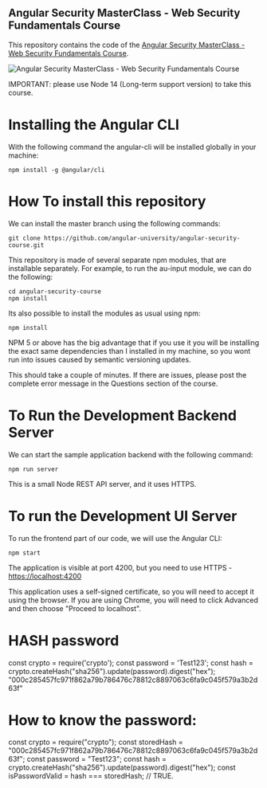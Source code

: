 ## Angular Security MasterClass - Web Security Fundamentals Course

This repository contains the code of the [Angular Security MasterClass - Web Security Fundamentals Course](https://angular-university.io/course/angular-security-course).

![Angular Security MasterClass - Web Security Fundamentals Course](https://s3-us-west-1.amazonaws.com/angular-university/course-images/security-cover-small-v2.png)

IMPORTANT: please use Node 14 (Long-term support version) to take this course.

# Installing the Angular CLI

With the following command the angular-cli will be installed globally in your machine:

    npm install -g @angular/cli

# How To install this repository

We can install the master branch using the following commands:

    git clone https://github.com/angular-university/angular-security-course.git

This repository is made of several separate npm modules, that are installable separately. For example, to run the au-input module, we can do the following:

    cd angular-security-course
    npm install

Its also possible to install the modules as usual using npm:

    npm install

NPM 5 or above has the big advantage that if you use it you will be installing the exact same dependencies than I installed in my machine, so you wont run into issues caused by semantic versioning updates.

This should take a couple of minutes. If there are issues, please post the complete error message in the Questions section of the course.

# To Run the Development Backend Server

We can start the sample application backend with the following command:

    npm run server

This is a small Node REST API server, and it uses HTTPS.

# To run the Development UI Server

To run the frontend part of our code, we will use the Angular CLI:

    npm start

The application is visible at port 4200, but you need to use HTTPS - [https://localhost:4200](https://localhost:4200)

This application uses a self-signed certificate, so you will need to accept it using the browser. If you are using Chrome, you will need to click Advanced and then choose "Proceed to localhost".

# HASH password

const crypto = require('crypto');
const password = 'Test123';
const hash = crypto.createHash("sha256").update(password).digest("hex");
"000c285457fc971f862a79b786476c78812c8897063c6fa9c045f579a3b2d63f"

# How to know the password:

const crypto = require("crypto");
const storedHash = "000c285457fc971f862a79b786476c78812c8897063c6fa9c045f579a3b2d63f";
const password = "Test123";
const hash = crypto.createHash("sha256").update(password).digest("hex");
const isPasswordValid = hash === storedHash; // TRUE.
